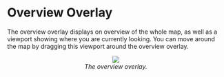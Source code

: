 # Overview Overlay

The overview overlay displays on overview of the whole map, as well as a
viewport showing where you are currently looking. You can move around
the map by dragging this viewport around the overview overlay.

<div style="text-align: center">

![](resources/mapview-overlays-overview.png)  
*The overview overlay.*

</div>
